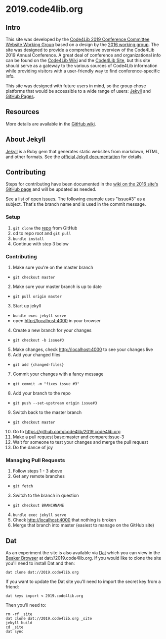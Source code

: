 # 2019.code4lib.org

## Intro

This site was developed by the [Code4Lib 2019 Conference Committee Website Working Group](https://wiki.code4lib.org/Code4Lib_2019_Conference_Committees#Website_Working_Group) based on a design by the [2016 working group](https://wiki.code4lib.org/2016_Conference_Committees#Website_Working_Group). The site was designed to provide a comprehensive overview of the Code4Lib 2019 Annual Conference. A great deal of conference and organizational info can be found on the [Code4Lib Wiki](https://wiki.code4lib.org/Main_Page) and the [Code4Lib Site](https://code4lib.org), but this site should serve as a gateway to the various sources of Code4Lib information while providing visitors with a user-friendly way to find conference-specific info.

This site was designed with future users in mind, so the group chose platforms that would be accessible to a wide range of users: [Jekyll](https://jekyllrb.com) and [GitHub Pages](https://pages.github.com).

## Resources

More details are available in the [GitHub wiki](https://github.com/code4lib/2019.code4lib.org/wiki).

## About Jekyll

[Jekyll](https://jekyllrb.com) is a Ruby gem that generates static websites from markdown, HTML, and other formats. See the [official Jekyll documentation](https://jekyllrb.com/docs/home/) for details.

## Contributing

Steps for contributing have been documented in the [wiki on the 2016 site's GitHub page](https://github.com/code4lib/2016.code4lib.org/wiki) and will be updated as needed.

See a list of [open issues](https://github.com/code4lib/2019.code4lib.org/issues). The following example uses "issue#3" as a subject. That's the branch name and is used in the commit message.

### Setup

1. ```git clone``` the [repo](https://github.com/code4lib/2019.code4lib.org) from GitHub
2. cd to repo root and ```git pull```
3. ```bundle install```
4. Continue with step 3 below

### Contributing

1. Make sure you're on the master branch
  * ```git checkout master```
2. Make sure your master branch is up to date
  * ```git pull origin master```
3. Start up jekyll
  * ```bundle exec jekyll serve```
  * open [http://localhost:4000](http://localhost:4000) in your browser
4. Create a new branch for your changes
  * ```git checkout -b issue#3```
5. Make changes, check [http://localhost:4000](http://localhost:4000) to see your changes live
6. Add your changed files
  * ```git add {changed-files}```
7. Commit your changes with a fancy message
  * ```git commit -m "fixes issue #3"```
8. Add your branch to the repo
  * ```git push --set-upstream origin issue#3```
9. Switch back to the master branch
  * ```git checkout master```
10. Go to https://github.com/code4lib/2019.code4lib.org
11. Make a pull request base:master and compare:issue-3
12. Wait for someone to test your changes and merge the pull request
13. Do the dance of joy

### Managing Pull Requests

1. Follow steps 1 - 3 above
2. Get any remote branches
  * ```git fetch```
3. Switch to the branch in question
  * ```git checkout BRANCHNAME```
4. ```bundle exec jekyll serve```
5. Check [http://localhost:4000](http://localhost:4000) that nothing is broken
6. Merge that branch into master (easiest to manage on the GitHub site)

## Dat

As an experiment the site is also available via [Dat](https://datproject.org/) which you can view
in the [Beaker Browser](https://beakerbrowser.com/) at dat://2019.code4lib.org.
If you would like to clone the site you'll need to install Dat and then:

    dat clone dat://2019.code4lib.org

If you want to update the Dat site you'll need to import the secret key from a
friend:

    dat keys import < 2019.code4lib.org

Then you'll need to:

    rm -rf _site
    dat clone dat://2019.code4lib.org _site
    jekyll build
    cd _site
    dat sync
